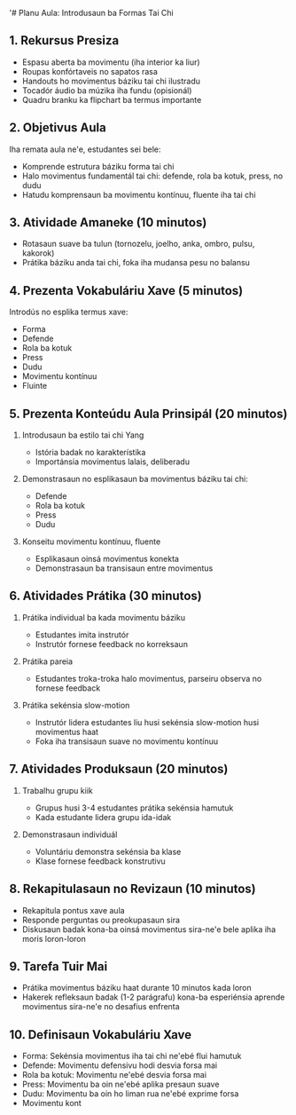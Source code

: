 '# Planu Aula: Introdusaun ba Formas Tai Chi

## 1. Rekursus Presiza

- Espasu aberta ba movimentu (iha interior ka liur)
- Roupas konfórtaveis ​​no sapatos rasa
- Handouts ho movimentus báziku tai chi ilustradu
- Tocadór áudio ba múzika iha fundu (opisionál)
- Quadru branku ka flipchart ba termus importante

## 2. Objetivus Aula

Iha remata aula ne'e, estudantes sei bele:
- Komprende estrutura báziku forma tai chi
- Halo movimentus fundamentál tai chi: defende, rola ba kotuk, press, no dudu
- Hatudu komprensaun ba movimentu kontínuu, fluente iha tai chi

## 3. Atividade Amaneke (10 minutos)

- Rotasaun suave ba tulun (tornozelu, joelho, anka, ombro, pulsu, kakorok)
- Prátika báziku anda tai chi, foka iha mudansa pesu no balansu

## 4. Prezenta Vokabuláriu Xave (5 minutos)

Introdús no esplika termus xave:
- Forma
- Defende
- Rola ba kotuk
- Press
- Dudu
- Movimentu kontínuu
- Fluinte

## 5. Prezenta Konteúdu Aula Prinsipál (20 minutos)

1. Introdusaun ba estilo tai chi Yang
   - Istória badak no karakterístika
   - Importánsia movimentus lalais, deliberadu

2. Demonstrasaun no esplikasaun ba movimentus báziku tai chi:
   - Defende
   - Rola ba kotuk
   - Press
   - Dudu

3. Konseitu movimentu kontínuu, fluente
   - Esplikasaun oinsá movimentus konekta
   - Demonstrasaun ba transisaun entre movimentus

## 6. Atividades Prátika (30 minutos)

1. Prátika individual ba kada movimentu báziku
   - Estudantes imita instrutór
   - Instrutór fornese feedback no korreksaun

2. Prátika pareia
   - Estudantes troka-troka halo movimentus, parseiru observa no fornese feedback

3. Prátika sekénsia slow-motion
   - Instrutór lidera estudantes liu husi sekénsia slow-motion husi movimentus haat
   - Foka iha transisaun suave no movimentu kontínuu

## 7. Atividades Produksaun (20 minutos)

1. Trabalhu grupu kiik
   - Grupus husi 3-4 estudantes prátika sekénsia hamutuk
   - Kada estudante lidera grupu ida-idak

2. Demonstrasaun individuál
   - Voluntáriu demonstra sekénsia ba klase
   - Klase fornese feedback konstrutivu

## 8. Rekapitulasaun no Revizaun (10 minutos)

- Rekapitula pontus xave aula
- Responde perguntas ou preokupasaun sira
- Diskusaun badak kona-ba oinsá movimentus sira-ne'e bele aplika iha moris loron-loron

## 9. Tarefa Tuir Mai

- Prátika movimentus báziku haat durante 10 minutos kada loron
- Hakerek refleksaun badak (1-2 parágrafu) kona-ba esperiénsia aprende movimentus sira-ne'e no desafius enfrenta

## 10. Definisaun Vokabuláriu Xave

- Forma: Sekénsia movimentus iha tai chi ne'ebé flui hamutuk
- Defende: Movimentu defensivu hodi desvia forsa mai
- Rola ba kotuk: Movimentu ne'ebé desvia forsa mai
- Press: Movimentu ba oin ne'ebé aplika presaun suave
- Dudu: Movimentu ba oin ho liman rua ne'ebé exprime forsa
- Movimentu kont
